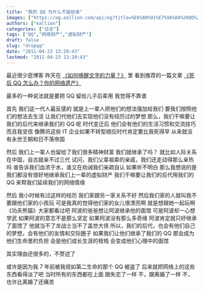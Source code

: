 ```yaml
---
title: "我的 QQ 为什么不留给谁"
images: ["https://og.eallion.com/api/og?title=%E6%88%91%E7%9A%84%20QQ%20%E4%B8%BA%E4%BB%80%E4%B9%88%E4%B8%8D%E7%95%99%E7%BB%99%E8%B0%81"]
authors: ["eallion"]
categories: ["日志"]
tags: ["QQ","网络财产","虚拟财产"]
draft: false
slug: "dropqq"
date: "2011-04-23 13:20:43"
lastmod: "2011-04-23 13:20:43"
---
```


最近很少逛博客
昨天在 [《如何唤醒文字的力量？》](http://www.liveme.org) 里
看到推荐的一篇文章 [《死后 QQ 怎么办？你的网络遗产》](http://dudo.org/archives/2010042323539.html)

最多的一种说法就是要把 QQ 留给儿子后辈用
我觉得不靠谱

首先
我们这一代人最反感的
就是上一辈人把他们的想法强加给我们
要我们按照他们的想法去生活
让我们代他们去实现他们没有经历过的梦想
那么，我们干嘛要让我们的后代来继承我们的 QQ 呢
时代变迁后
他们会有他们的生活习惯和交流技巧
而且我坚信
像腾讯这些 IT 企业如果不转型顺应时代肯定要比我死得早
从来就没有永世王朝和日不落帝国

然后
我们上一辈人也留给了我们很多精神财富
我们就继承了吗？
就比如人际关系
在中国，自古就亲不过三代
试问，我们父辈祖辈的亲戚，我们还走动得那么亲热吗
谁告诉我们血浓于水，谁又在劝诫我们亲疏自认
如果听不明白
那么我想说的是
我们都没有很好地继承我们上一辈的虚拟财产
我们干嘛要让我们的后代用我们的 QQ 来帮我们延续我们的网络情缘

然后
我小时候有过这样的经历
我们家跟另一家关系不好
然后我们家的人就叫我不要跟他们家的小孩玩
可是我真的觉得他们家的女儿很漂亮啊
就是想跟她一起玩啊
《功夫熊猫》大家都看过吧
阿波的爸爸想让阿波继承他的面馆
可是阿波却一心想学武
如果阿波的意志不是那么坚定
如果阿波没有那么多奇缘
阿波肯定就只好继承了面馆了
他就当不了龙战士当不了盖世大侠
所以，我们的后代，也会有他们自己的梦想，会有他们的友情和交际圈子
如果我们让他们继承了我们的 QQ
那会成为他们生命里的负担
会是他们成长生涯的桎梏
会变成他们心理中的面馆

其实理由还很多的，不赘述了

或许是因为我 7 年前被我视如第二生命的那个 QQ 被盗了
后来就把网络上的这些东西看得淡了吧
当时所有的东西都在上面
跟失恋了一样
不，跟离婚了一样
不，也许比离婚了还痛苦
